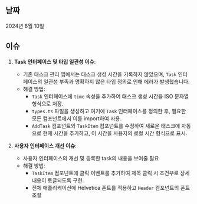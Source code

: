 ## 날짜

2024년 6월 10일

## 이슈

1. **Task 인터페이스 및 타입 일관성 이슈**:

   - 기존 태스크 관리 앱에서는 태스크 생성 시간을 기록하지 않았으며, `Task` 인터페이스의 일관성 부족과 명확하지 않은 타입 정의로 인해 에러가 발생했습니다.
   - 해결 방법:
     - `Task` 인터페이스에 `time` 속성을 추가하여 태스크 생성 시간을 ISO 문자열 형식으로 저장.
     - `types.ts` 파일을 생성하고 여기에 `Task` 인터페이스를 정의한 후, 필요한 모든 컴포넌트에서 이를 import하여 사용.
     - `AddTask` 컴포넌트와 `TaskItem` 컴포넌트를 수정하여 새로운 태스크에 자동으로 현재 시간을 추가하고, 이 시간을 사용자의 로컬 시간 형식으로 표시.

2. **사용자 인터페이스 개선 이슈**:
   - 사용자 인터페이스의 개선 및 등록한 task의 내용을 보여줄 필요
   - 해결 방법:
     - `TaskItem` 컴포넌트에 클릭 이벤트를 추가하여 제목 클릭 시 조건부로 상세 내용이 토글되도록 구현.
     - 전체 애플리케이션에 Helvetica 폰트를 적용하고 `Header` 컴포넌트의 폰트 조절
